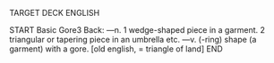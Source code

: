 TARGET DECK
ENGLISH

START
Basic
Gore3
Back: —n. 1 wedge-shaped piece in a garment. 2 triangular or tapering piece in an umbrella etc. —v. (-ring) shape (a garment) with a gore. [old english, = triangle of land]
END
